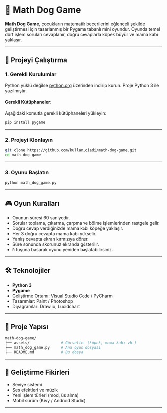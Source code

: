 # 🧮 Math Dog Game

**Math Dog Game**, çocukların matematik becerilerini eğlenceli şekilde geliştirmesi için tasarlanmış bir Pygame tabanlı mini oyundur. Oyunda temel dört işlem soruları cevaplanır, doğru cevaplarla köpek büyür ve mama kabı yaklaşır.

---

## 🚀 Projeyi Çalıştırma

### 1. Gerekli Kurulumlar

Python yüklü değilse [python.org](https://www.python.org/) üzerinden indirip kurun. Proje Python 3 ile yazılmıştır.

#### Gerekli Kütüphaneler:
Aşağıdaki komutla gerekli kütüphaneleri yükleyin:

```bash
pip install pygame
```

---

### 2. Projeyi Klonlayın

```bash
git clone https://github.com/kullaniciadi/math-dog-game.git
cd math-dog-game
```

---

### 3. Oyunu Başlatın

```bash
python math_dog_game.py
```

---

## 🎮 Oyun Kuralları

- Oyunun süresi 60 saniyedir.
- Sorular toplama, çıkarma, çarpma ve bölme işlemlerinden rastgele gelir.
- Doğru cevap verdiğinizde mama kabı köpeğe yaklaşır.
- Her 3 doğru cevapta mama kabı yükselir.
- Yanlış cevapta ekran kırmızıya döner.
- Süre sonunda skorunuz ekranda gösterilir.
- `R` tuşuna basarak oyunu yeniden başlatabilirsiniz.

---

## 🛠 Teknolojiler

- **Python 3**
- **Pygame**
- Geliştirme Ortamı: Visual Studio Code / PyCharm
- Tasarımlar: Paint / Photoshop
- Diyagramlar: Draw.io, Lucidchart

---

## 📁 Proje Yapısı

```bash
math-dog-game/
├── assets/              # Görseller (köpek, mama kabı vb.)
├── math_dog_game.py     # Ana oyun dosyası
├── README.md            # Bu dosya

```

---



## 🧠 Geliştirme Fikirleri

- Seviye sistemi
- Ses efektleri ve müzik
- Yeni işlem türleri (mod, üs alma)
- Mobil sürüm (Kivy / Android Studio)

---




